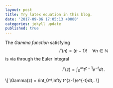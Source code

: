 ```yaml
---
layout: post
title: Try latex equation in this blog.
date: '2017-09-06 17:05:13 +0000'
categories: jekyll update
published: true
--- 
```


<script type="text/javascript"
	src="https://cdn.mathjax.org/mathjax/latest/MathJax.js?config=TeX-AMS_HTML,
	/javascripts/MathJaxLocal.js
">
</script>

The *Gamma function* satisfying $$\Gamma(n) = (n-1)!\quad\forall
n\in\mathbb N$$ is via through the Euler integral

$$
\Gamma(z) = \int_0^\infty t^{z-1}e^{-t}dt\,.
$$

\\[
\Gamma(z) = \int_0^\infty t^{z-1}e^{-t}dt\,.
\\]